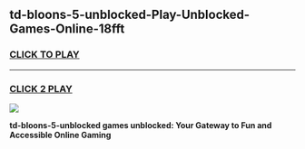 
## td-bloons-5-unblocked-Play-Unblocked-Games-Online-18fft
<h3>
<a href="https://premium76.site?title=td-bloons-5-unblocked&ref=25A">CLICK TO PLAY</a></h3>
<hr>

<h3>
<a href="https://premium76.site?title=td-bloons-5-unblocked&ref=25A">CLICK 2 PLAY</a>
  
</h3>

<a href="https://premium76.site?title=td-bloons-5-unblocked&ref=25A"><img src="https://clearcache.store/games.png"></a>


**td-bloons-5-unblocked games unblocked: Your Gateway to Fun and Accessible Online Gaming**
